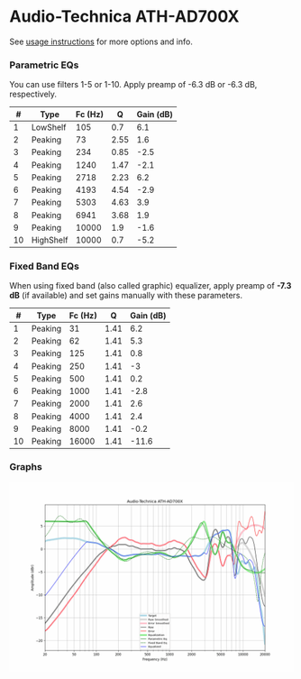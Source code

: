 # Audio-Technica ATH-AD700X
See [usage instructions](https://github.com/jaakkopasanen/AutoEq#usage) for more options and info.

### Parametric EQs
You can use filters 1-5 or 1-10. Apply preamp of -6.3 dB or -6.3 dB, respectively.

|   # | Type      |   Fc (Hz) |    Q |   Gain (dB) |
|-----|-----------|-----------|------|-------------|
|   1 | LowShelf  |       105 | 0.7  |         6.1 |
|   2 | Peaking   |        73 | 2.55 |         1.6 |
|   3 | Peaking   |       234 | 0.85 |        -2.5 |
|   4 | Peaking   |      1240 | 1.47 |        -2.1 |
|   5 | Peaking   |      2718 | 2.23 |         6.2 |
|   6 | Peaking   |      4193 | 4.54 |        -2.9 |
|   7 | Peaking   |      5303 | 4.63 |         3.9 |
|   8 | Peaking   |      6941 | 3.68 |         1.9 |
|   9 | Peaking   |     10000 | 1.9  |        -1.6 |
|  10 | HighShelf |     10000 | 0.7  |        -5.2 |

### Fixed Band EQs
When using fixed band (also called graphic) equalizer, apply preamp of **-7.3 dB** (if available) and set gains manually with these parameters.

|   # | Type    |   Fc (Hz) |    Q |   Gain (dB) |
|-----|---------|-----------|------|-------------|
|   1 | Peaking |        31 | 1.41 |         6.2 |
|   2 | Peaking |        62 | 1.41 |         5.3 |
|   3 | Peaking |       125 | 1.41 |         0.8 |
|   4 | Peaking |       250 | 1.41 |        -3   |
|   5 | Peaking |       500 | 1.41 |         0.2 |
|   6 | Peaking |      1000 | 1.41 |        -2.8 |
|   7 | Peaking |      2000 | 1.41 |         2.6 |
|   8 | Peaking |      4000 | 1.41 |         2.4 |
|   9 | Peaking |      8000 | 1.41 |        -0.2 |
|  10 | Peaking |     16000 | 1.41 |       -11.6 |

### Graphs
![](./Audio-Technica%20ATH-AD700X.png)
